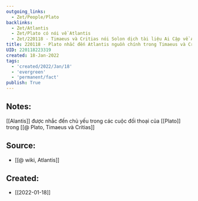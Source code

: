 ```yaml
---
outgoing_links:
  - Zet/People/Plato
backlinks:
  - Zet/Atlantis
  - Zet/Plato có nói về Atlantis
  - Zet/220118 - Timaeus và Critias nói Solon dịch tài liệu Ai Cập về Atlantis
title: 220118 - Plato nhắc đến Atlantis nguồn chính trong Timaeus và Critias
UID: 220118223319
created: 18-Jan-2022
tags:
  - 'created/2022/Jan/18'
  - 'evergreen'
  - 'permanent/fact'
publish: True
---
```

## Notes:
[[Alantis]] được nhắc đến chủ yếu trong các cuộc đối thoại của [[Plato]] trong [[@ Plato, Timaeus và Critias]]

## Source:
- [[@ wiki, Atlantis]]

## Created:
- [[2022-01-18]]
